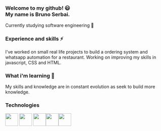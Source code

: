 ### Welcome to my github! 😃 <br> My name is Bruno Serbai. 
Currently studying software engineering 📖

### Experience and skills ⚡
I've worked on small real life projects to build a ordering system and whatsapp automation for a restaurant. Working on improving my skills in javascript, CSS and HTML.

### What i'm learning 🌱
My skills and knowledge are in constant evolution as seek to build more knowledge.

### Technologies
<img src="https://cdn.jsdelivr.net/gh/devicons/devicon/icons/html5/html5-original.svg" width="40" height="40"/> <img src="https://cdn.jsdelivr.net/gh/devicons/devicon/icons/css3/css3-original.svg" width="40" height="40"/>
<img src="https://cdn.jsdelivr.net/gh/devicons/devicon/icons/javascript/javascript-original.svg" width="40" height="40"/><img src="https://cdn.jsdelivr.net/gh/devicons/devicon/icons/mysql/mysql-plain.svg" width="40" height="40" /><img src="https://cdn.jsdelivr.net/gh/devicons/devicon/icons/nodejs/nodejs-plain.svg" width="40" height="40" />
          
